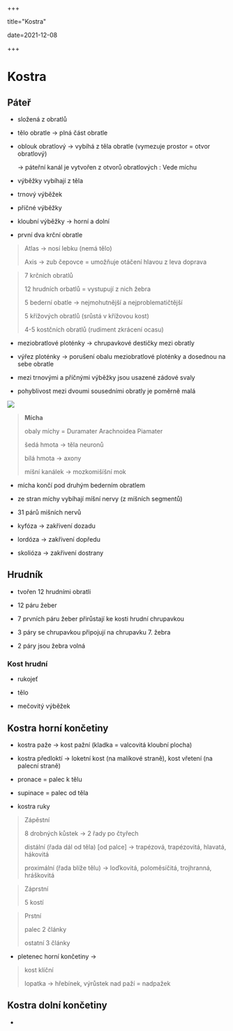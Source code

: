 +++

title="Kostra"

date=2021-12-08

+++

# Kostra

## Páteř

- složená z obratlů

- tělo obratle $\to$ plná část obratle

- oblouk obratlový $\to$ vybíhá z těla obratle (vymezuje prostor = otvor obratlový)
  
  $\to$ páteřní kanál je vytvořen z otvorů obratlových : Vede míchu

- výběžky vybíhají z těla

- trnový výběžek

- příčné výběžky

- kloubní výběžky $\to$ horní a dolní

- první dva krční obratle

> Atlas $\to$ nosí lebku (nemá tělo) <br>
> 
> Axis $\to$ zub čepovce = umožňuje otáčení hlavou z leva doprava

> 7 krčních obratlů <br>
> 
> 12 hrudních orbatlů = vystupují z nich žebra <br>
> 
> 5 bederní obatle $\to$ nejmohutnější a nejproblematičtější <br>
> 
> 5 křížových obratlů (srůstá v křížovou kost) <br>
> 
> 4-5 kostčních obratlů (rudiment zkrácení ocasu) <br>

- meziobratlové ploténky $\to$ chrupavkové destičky mezi obratly

- výřez ploténky $\to$ porušení obalu meziobratlové ploténky a dosednou na sebe obratle

- mezi trnovými a příčnými výběžky jsou usazené zádové svaly

- pohyblivost mezi dvoumi sousedními obratly je poměrně malá

![](https://lh3.googleusercontent.com/proxy/JDkL_X5sXPq6ZKkGFzbk35eC6xV_-MsIw3oAki-tJTihdtRASnKgC7XXql20LJ1xR8nCfCt3KjPFim7duXY4PNiT5e_5L6vvyt9aSIIGxdD2kr9ZNtqTmGtbuUmjQq8CUoacek7utfHy2IMl7LB3joHFogLJ_g)

> **Mícha** <br>
> 
> obaly míchy = Duramater Arachnoidea Piamater <br>
> 
> šedá hmota $\to$ těla neuronů <br>
> 
> bílá hmota $\to$ axony <br>
> 
> míšní kanálek $\to$ mozkomišíšní mok

- mícha končí pod druhým bederním obratlem

- ze stran míchy vybíhají míšní nervy (z míšních segmentů)

- 31 párů mišních nervů 

- kyfóza $\to$ zakřivení dozadu

- lordóza $\to$ zakřivení dopředu

- skolióza $\to$ zakřivení dostrany

## Hrudník

- tvořen 12 hrudními obratli

- 12 páru žeber

- 7 prvních páru žeber přirůstají ke kosti hrudní chrupavkou

- 3 páry se chrupavkou připojují na chrupavku 7. žebra

- 2 páry jsou žebra volná

### Kost hrudní

- rukojeť

- tělo

- mečovitý výběžek

## Kostra horní končetiny

- kostra paže $\to$ kost pažní (kladka = valcovitá kloubní plocha)

- kostra předloktí $\to$ loketní kost (na malíkové straně), kost vřetení (na palecní straně)

- pronace = palec k tělu

- supinace = palec od těla

- kostra ruky

> Zápěstní <br>
> 
> 8 drobných kůstek $\to$ 2 řady po čtyřech <br>
> 
> distální (řada dál od těla) [od palce] $\to$ trapézová, trapézovitá, hlavatá, hákovitá <br>
> 
> proximální (řada blíže tělu) $\to$ loďkovitá, poloměsíčitá, trojhranná, hráškovitá <br>
> 
> 

> Záprstní <br>
> 
> 5 kostí

> Prstní
> 
> palec 2 články
> 
> ostatní 3 články

- pletenec horní končetiny $\to$ 

> kost klíční
> 
> lopatka $\to$ hřebínek, výrůstek nad paží = nadpažek

## Kostra dolní končetiny

- 
